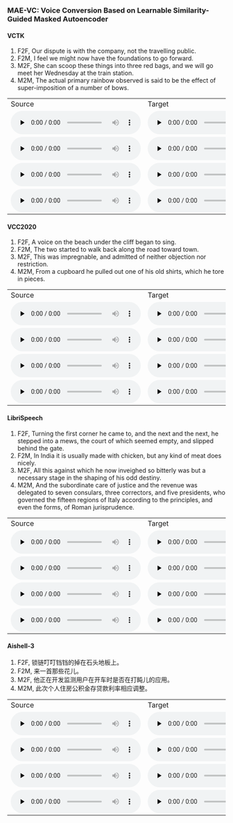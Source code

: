 ### MAE-VC: Voice Conversion Based on Learnable Similarity-Guided Masked Autoencoder
<!-- #### [MediumVC: Any-to-any voice conversion using synthetic specific-speaker speeches as intermedium features](https://arxiv.org/abs/2110.02500) -->
#### VCTK
1. F2F, Our dispute is with the company, not the travelling public.
2. F2M, I feel we might now have the foundations to go forward.
3. M2F, She can scoop these things into three red bags, and we will go meet her Wednesday at the train station. 
4. M2M, The actual primary rainbow observed is said to be the effect of super-imposition of a number of bows. 

<table>
   <tr>
      <td>Source</td>
      <td>Target</td>
      <td>ADAINVC</td>
      <td>AGAINVC</td>
      <td>MediumVC</td>
      <td>FragmentVC</td>
      <td>MAE-VC</td>
   </tr>
   <tr>
      <td><audio id="audio" controls="" preload="none"> <source id="V1_s" src="samples/VCTK/F2F/p303_045.wav"> </audio></td>
      <td><audio id="audio" controls="" preload="none"> <source id="V1_t" src="samples/VCTK/F2F/p280_315.wav"> </audio></td>
      <td><audio id="audio" controls="" preload="none"> <source id="V1_A" src="samples/VCTK/F2F/A_ADAINVC_p303_045TOp280_315.wav"> </audio></td>
      <td><audio id="audio" controls="" preload="none"> <source id="V1_B" src="samples/VCTK/F2F/B_AGAINVC_p303_045TOp280_315.wav"> </audio></td>
      <td><audio id="audio" controls="" preload="none"> <source id="V1_C" src="samples/VCTK/F2F/C_MediumVC_p303_045TOp280_315.wav"> </audio></td>
      <td><audio id="audio" controls="" preload="none"> <source id="V1_D" src="samples/VCTK/F2F/D_FragmentVC_p303_045TOp280_315.wav"> </audio></td>
      <td><audio id="audio" controls="" preload="none"> <source id="V1_E" src="samples/VCTK/F2F/E_MAEVC_p303_045TOp280_315.wav"> </audio></td>
     
   </tr>
   <tr>
      <td><audio id="audio" controls="" preload="none"> <source id="V1_s" src="samples/VCTK/F2M/p239_057.wav"> </audio></td>
      <td><audio id="audio" controls="" preload="none"> <source id="V1_t" src="samples/VCTK/F2M/p252_365.wav"> </audio></td>
      <td><audio id="audio" controls="" preload="none"> <source id="V1_A" src="samples/VCTK/F2M/A_ADAINVC_p239_057TOp252_365.wav"> </audio></td>
      <td><audio id="audio" controls="" preload="none"> <source id="V1_B" src="samples/VCTK/F2M/B_AGAINVC_p239_057TOp252_365.wav"> </audio></td>
      <td><audio id="audio" controls="" preload="none"> <source id="V1_C" src="samples/VCTK/F2M/C_MediumVC_p239_057TOp252_365.wav"> </audio></td>
      <td><audio id="audio" controls="" preload="none"> <source id="V1_D" src="samples/VCTK/F2M/D_FragmentVC_p239_057TOp252_365.wav"> </audio></td>
      <td><audio id="audio" controls="" preload="none"> <source id="V1_E" src="samples/VCTK/F2M/E_MAEVC_p239_057TOp252_365.wav"> </audio></td>
   </tr>
   <tr>
      <td><audio id="audio" controls="" preload="none"> <source id="V1_s" src="samples/VCTK/M2F/p232_005.wav"> </audio></td>
      <td><audio id="audio" controls="" preload="none"> <source id="V1_t" src="samples/VCTK/M2F/p308_329.wav"> </audio></td>
      <td><audio id="audio" controls="" preload="none"> <source id="V1_A" src="samples/VCTK/M2F/A_ADAINVC_p232_005TOp308_329.wav"> </audio></td>
      <td><audio id="audio" controls="" preload="none"> <source id="V1_B" src="samples/VCTK/M2F/B_AGAINVC_p232_005TOp308_329.wav"> </audio></td>
      <td><audio id="audio" controls="" preload="none"> <source id="V1_C" src="samples/VCTK/M2F/C_MediumVC_p232_005TOp308_329.wav"> </audio></td>
      <td><audio id="audio" controls="" preload="none"> <source id="V1_D" src="samples/VCTK/M2F/D_FragmentVC_p232_005TOp308_329.wav"> </audio></td>
      <td><audio id="audio" controls="" preload="none"> <source id="V1_E" src="samples/VCTK/M2F/E_MAEVC_p232_005TOp308_329.wav"> </audio></td>
   </tr>
   <tr>
      <td><audio id="audio" controls="" preload="none"> <source id="V1_s" src="samples/VCTK/M2M/p246_022.wav"> </audio></td>
      <td><audio id="audio" controls="" preload="none"> <source id="V1_t" src="samples/VCTK/M2M/p245_093.wav"> </audio></td>
      <td><audio id="audio" controls="" preload="none"> <source id="V1_A" src="samples/VCTK/M2M/A_ADAINVC_p246_022TOp245_093.wav"> </audio></td>
      <td><audio id="audio" controls="" preload="none"> <source id="V1_B" src="samples/VCTK/M2M/B_AGAINVC_p246_022TOp245_093.wav"> </audio></td>
      <td><audio id="audio" controls="" preload="none"> <source id="V1_C" src="samples/VCTK/M2M/C_MediumVC_p246_022TOp245_093.wav"> </audio></td>
      <td><audio id="audio" controls="" preload="none"> <source id="V1_D" src="samples/VCTK/M2M/D_FragmentVC_p246_022TOp245_093.wav"> </audio></td>
      <td><audio id="audio" controls="" preload="none"> <source id="V1_E" src="samples/VCTK/M2M/E_MAEVC_p246_022TOp245_093.wav"> </audio></td>
   </tr>
   
</table>

#### VCC2020
1. F2F, A voice on the beach under the cliff began to sing.
2. F2M, The two started to walk back along the road toward town.
3. M2F, This was impregnable, and admitted of neither objection nor restriction.
4. M2M, From a cupboard he pulled out one of his old shirts, which he tore in pieces.

<table>
   <tr>
      <td>Source</td>
      <td>Target</td>
      <td>ADAINVC</td>
      <td>AGAINVC</td>
      <td>MediumVC</td>
      <td>FragmentVC</td>
      <td>MAE-VC</td>
   </tr>
   <tr>
      <td><audio id="audio" controls="" preload="none"> <source id="V1_s" src="samples/VCC/F2F/SEF1_E10054.wav"> </audio></td>
      <td><audio id="audio" controls="" preload="none"> <source id="V1_t" src="samples/VCC/F2F/SEF2_E10028.wav"> </audio></td>
      <td><audio id="audio" controls="" preload="none"> <source id="V1_A" src="samples/VCC/F2F/A_ADAINVC_SEF1_E10054TOSEF2_E10028.wav"> </audio></td>
      <td><audio id="audio" controls="" preload="none"> <source id="V1_B" src="samples/VCC/F2F/B_AGAINVC_SEF1_E10054TOSEF2_E10028.wav"> </audio></td>
      <td><audio id="audio" controls="" preload="none"> <source id="V1_C" src="samples/VCC/F2F/C_MediumVC_SEF1_E10054TOSEF2_E10028.wav"> </audio></td>
      <td><audio id="audio" controls="" preload="none"> <source id="V1_D" src="samples/VCC/F2F/D_FragmentVC_SEF1_E10054TOSEF2_E10028.wav"> </audio></td>
      <td><audio id="audio" controls="" preload="none"> <source id="V1_E" src="samples/VCC/F2F/E_MAEVC_SEF1_E10054TOSEF2_E10028.wav"> </audio></td>
     
   </tr>
   <tr>
      <td><audio id="audio" controls="" preload="none"> <source id="V1_s" src="samples/VCC/F2M/SEF1_E10023.wav"> </audio></td>
      <td><audio id="audio" controls="" preload="none"> <source id="V1_t" src="samples/VCC/F2M/TEM2_E20019.wav"> </audio></td>
      <td><audio id="audio" controls="" preload="none"> <source id="V1_A" src="samples/VCC/F2M/A_ADAINVC_SEF1_E10023TOTEM2_E20019.wav"> </audio></td>
      <td><audio id="audio" controls="" preload="none"> <source id="V1_B" src="samples/VCC/F2M/B_AGAINVC_SEF1_E10023TOTEM2_E20019.wav"> </audio></td>
      <td><audio id="audio" controls="" preload="none"> <source id="V1_C" src="samples/VCC/F2M/C_MediumVC_SEF1_E10023TOTEM2_E20019.wav"> </audio></td>
      <td><audio id="audio" controls="" preload="none"> <source id="V1_D" src="samples/VCC/F2M/D_FragmentVC_SEF1_E10023TOTEM2_E20019.wav"> </audio></td>
      <td><audio id="audio" controls="" preload="none"> <source id="V1_E" src="samples/VCC/F2M/E_MAEVC_SEF1_E10023TOTEM2_E20019.wav"> </audio></td>
   </tr>
   <tr>
      <td><audio id="audio" controls="" preload="none"> <source id="V1_s" src="samples/VCC/M2F/SEM1_E10012.wav"> </audio></td>
      <td><audio id="audio" controls="" preload="none"> <source id="V1_t" src="samples/VCC/M2F/TEF2_E10056.wav"> </audio></td>
      <td><audio id="audio" controls="" preload="none"> <source id="V1_A" src="samples/VCC/M2F/A_ADAINVC_SEM1_E10012TOTEF2_E10056.wav"> </audio></td>
      <td><audio id="audio" controls="" preload="none"> <source id="V1_B" src="samples/VCC/M2F/B_AGAINVC_SEM1_E10012TOTEF2_E10056.wav"> </audio></td>
      <td><audio id="audio" controls="" preload="none"> <source id="V1_C" src="samples/VCC/M2F/C_MediumVC_SEM1_E10012TOTEF2_E10056.wav"> </audio></td>
      <td><audio id="audio" controls="" preload="none"> <source id="V1_D" src="samples/VCC/M2F/D_FragmentVC_SEM1_E10012TOTEF2_E10056.wav"> </audio></td>
      <td><audio id="audio" controls="" preload="none"> <source id="V1_E" src="samples/VCC/M2F/E_MAEVC_SEM1_E10012TOTEF2_E10056.wav"> </audio></td>
   </tr>
   <tr>
      <td><audio id="audio" controls="" preload="none"> <source id="V1_s" src="samples/VCC/M2M/SEM1_E10001.wav"> </audio></td>
      <td><audio id="audio" controls="" preload="none"> <source id="V1_t" src="samples/VCC/M2M/TEM2_E10056.wav"> </audio></td>
      <td><audio id="audio" controls="" preload="none"> <source id="V1_A" src="samples/VCC/M2M/A_ADAINVC_SEM1_E10001TOTEM2_E10056.wav"> </audio></td>
      <td><audio id="audio" controls="" preload="none"> <source id="V1_B" src="samples/VCC/M2M/B_AGAINVC_SEM1_E10001TOTEM2_E10056.wav"> </audio></td>
      <td><audio id="audio" controls="" preload="none"> <source id="V1_C" src="samples/VCC/M2M/C_MediumVC_SEM1_E10001TOTEM2_E10056.wav"> </audio></td>
      <td><audio id="audio" controls="" preload="none"> <source id="V1_D" src="samples/VCC/M2M/D_FragmentVC_SEM1_E10001TOTEM2_E10056.wav"> </audio></td>
      <td><audio id="audio" controls="" preload="none"> <source id="V1_E" src="samples/VCC/M2M/E_MAEVC_SEM1_E10001TOTEM2_E10056.wav"> </audio></td>
   </tr>
   
</table>

#### LibriSpeech
1. F2F, Turning the first corner he came to, and the next and the next, he stepped into a mews, the court of which seemed empty, and slipped behind the gate.
2. F2M, In India it is usually made with chicken, but any kind of meat does nicely.
3. M2F, All this against which he now inveighed so bitterly was but a necessary stage in the shaping of his odd destiny.
4. M2M, And the subordinate care of justice and the revenue was delegated to seven consulars, three correctors, and five presidents, who governed the fifteen regions of Italy according to the principles, and even the forms, of Roman jurisprudence.
<table>
   <tr>
      <td>Source</td>
      <td>Target</td>
      <td>ADAINVC</td>
      <td>AGAINVC</td>
      <td>MediumVC</td>
      <td>FragmentVC</td>
      <td>MAE-VC</td>
   </tr>
   <tr>
      <td><audio id="audio" controls="" preload="none"> <source id="V1_s" src="samples/LibriSpeech/F2F/6426_64290_000085_000001.wav"> </audio></td>
      <td><audio id="audio" controls="" preload="none"> <source id="V1_t" src="samples/LibriSpeech/F2F/8193_116804_000036_000003.wav"> </audio></td>
      <td><audio id="audio" controls="" preload="none"> <source id="V1_A" src="samples/LibriSpeech/F2F/A_ADAINVC_6426_64290_000085_000001TO8193_116804_000036_000003.wav"> </audio></td>
      <td><audio id="audio" controls="" preload="none"> <source id="V1_B" src="samples/LibriSpeech/F2F/B_AGAINVC_6426_64290_000085_000001TO8193_116804_000036_000003.wav"> </audio></td>
      <td><audio id="audio" controls="" preload="none"> <source id="V1_C" src="samples/LibriSpeech/F2F/C_MediumVC_6426_64290_000085_000001TO8193_116804_000036_000003.wav"> </audio></td>
      <td><audio id="audio" controls="" preload="none"> <source id="V1_D" src="samples/LibriSpeech/F2F/D_FragmentVC_6426_64290_000085_000001TO8193_116804_000036_000003.wav"> </audio></td>
      <td><audio id="audio" controls="" preload="none"> <source id="V1_E" src="samples/LibriSpeech/F2F/E_MAEVC_6426_64290_000085_000001TO8193_116804_000036_000003.wav"> </audio></td>
     
   </tr>
   <tr>
      <td><audio id="audio" controls="" preload="none"> <source id="V1_s" src="samples/LibriSpeech/F2M/1335_163935_000019_000004.wav"> </audio></td>
      <td><audio id="audio" controls="" preload="none"> <source id="V1_t" src="samples/LibriSpeech/F2M/8011_280922_000015_000006.wav"> </audio></td>
      <td><audio id="audio" controls="" preload="none"> <source id="V1_A" src="samples/LibriSpeech/F2M/A_ADAINVC_1335_163935_000019_000004TO8011_280922_000015_000006.wav"> </audio></td>
      <td><audio id="audio" controls="" preload="none"> <source id="V1_B" src="samples/LibriSpeech/F2M/B_AGAINVC_1335_163935_000019_000004TO8011_280922_000015_000006.wav"> </audio></td>
      <td><audio id="audio" controls="" preload="none"> <source id="V1_C" src="samples/LibriSpeech/F2M/C_MediumVC_1335_163935_000019_000004TO8011_280922_000015_000006.wav"> </audio></td>
      <td><audio id="audio" controls="" preload="none"> <source id="V1_D" src="samples/LibriSpeech/F2M/D_FragmentVC_1335_163935_000019_000004TO8011_280922_000015_000006.wav"> </audio></td>
      <td><audio id="audio" controls="" preload="none"> <source id="V1_E" src="samples/LibriSpeech/F2M/E_MAEVC_1335_163935_000019_000004TO8011_280922_000015_000006.wav"> </audio></td>
   </tr>
   <tr>
      <td><audio id="audio" controls="" preload="none"> <source id="V1_s" src="samples/LibriSpeech/M2F/1283_129808_000043_000001.wav"> </audio></td>
      <td><audio id="audio" controls="" preload="none"> <source id="V1_t" src="samples/LibriSpeech/M2F/2254_152831_000004_000000.wav"> </audio></td>
      <td><audio id="audio" controls="" preload="none"> <source id="V1_A" src="samples/LibriSpeech/M2F/A_ADAINVC_1283_129808_000043_000001TO2254_152831_000004_000000.wav"> </audio></td>
      <td><audio id="audio" controls="" preload="none"> <source id="V1_B" src="samples/LibriSpeech/M2F/B_AGAINVC_1283_129808_000043_000001TO2254_152831_000004_000000.wav"> </audio></td>
      <td><audio id="audio" controls="" preload="none"> <source id="V1_C" src="samples/LibriSpeech/M2F/C_MediumVC_1283_129808_000043_000001TO2254_152831_000004_000000.wav"> </audio></td>
      <td><audio id="audio" controls="" preload="none"> <source id="V1_D" src="samples/LibriSpeech/M2F/D_FragmentVC_1283_129808_000043_000001TO2254_152831_000004_000000.wav"> </audio></td>
      <td><audio id="audio" controls="" preload="none"> <source id="V1_E" src="samples/LibriSpeech/M2F/E_MAEVC_1283_129808_000043_000001TO2254_152831_000004_000000.wav"> </audio></td>
   </tr>
   <tr>
      <td><audio id="audio" controls="" preload="none"> <source id="V1_s" src="samples/LibriSpeech/M2M/1874_143361_000011_000007.wav"> </audio></td>
      <td><audio id="audio" controls="" preload="none"> <source id="V1_t" src="samples/LibriSpeech/M2M/4243_14929_000012_000000.wav"> </audio></td>
      <td><audio id="audio" controls="" preload="none"> <source id="V1_A" src="samples/LibriSpeech/M2M/A_ADAINVC_1874_143361_000011_000007TO4243_14929_000012_000000.wav"> </audio></td>
      <td><audio id="audio" controls="" preload="none"> <source id="V1_B" src="samples/LibriSpeech/M2M/B_AGAINVC_1874_143361_000011_000007TO4243_14929_000012_000000.wav"> </audio></td>
      <td><audio id="audio" controls="" preload="none"> <source id="V1_C" src="samples/LibriSpeech/M2M/C_MediumVC_1874_143361_000011_000007TO4243_14929_000012_000000.wav"> </audio></td>
      <td><audio id="audio" controls="" preload="none"> <source id="V1_D" src="samples/LibriSpeech/M2M/D_FragmentVC_1874_143361_000011_000007TO4243_14929_000012_000000.wav"> </audio></td>
      <td><audio id="audio" controls="" preload="none"> <source id="V1_E" src="samples/LibriSpeech/M2M/E_MAEVC_1874_143361_000011_000007TO4243_14929_000012_000000.wav"> </audio></td>
   </tr>
   
</table>


#### Aishell-3
1. F2F, 锁链叮叮铛铛的掉在石头地板上。
2. F2M, 来一首那些花儿。
3. M2F, 他正在开发监测用户在开车时是否在打盹儿的应用。
4. M2M, 此次个人住房公积金存贷款利率相应调整。

<table>
   <tr>
      <td>Source</td>
      <td>Target</td>
      <td>ADAINVC</td>
      <td>AGAINVC</td>
      <td>MediumVC</td>
      <td>FragmentVC</td>
      <td>MAE-VC</td>
   </tr>
   <tr>
      <td><audio id="audio" controls="" preload="none"> <source id="V1_s" src="samples/Aishell/F2F/SSB00800116.wav"> </audio></td>
      <td><audio id="audio" controls="" preload="none"> <source id="V1_t" src="samples/Aishell/F2F/SSB06140066.wav"> </audio></td>
      <td><audio id="audio" controls="" preload="none"> <source id="V1_A" src="samples/Aishell/F2F/A_ADAINVC_SSB00800116TOSSB06140066.wav"> </audio></td>
      <td><audio id="audio" controls="" preload="none"> <source id="V1_B" src="samples/Aishell/F2F/B_AGAINVC_SSB00800116TOSSB06140066.wav"> </audio></td>
      <td><audio id="audio" controls="" preload="none"> <source id="V1_C" src="samples/Aishell/F2F/C_MediumVC_SSB00800116TOSSB06140066.wav"> </audio></td>
      <td><audio id="audio" controls="" preload="none"> <source id="V1_D" src="samples/Aishell/F2F/D_FragmentVC_SSB00800116TOSSB06140066.wav"> </audio></td>
      <td><audio id="audio" controls="" preload="none"> <source id="V1_E" src="samples/Aishell/F2F/E_MAEVC_SSB00800116TOSSB06140066.wav"> </audio></td>
     
   </tr>
   <tr>
      <td><audio id="audio" controls="" preload="none"> <source id="V1_s" src="samples/Aishell/F2M/SSB01120062.wav"> </audio></td>
      <td><audio id="audio" controls="" preload="none"> <source id="V1_t" src="samples/Aishell/F2M/SSB06290090.wav"> </audio></td>
      <td><audio id="audio" controls="" preload="none"> <source id="V1_A" src="samples/Aishell/F2M/A_ADAINVC_SSB01120062TOSSB06290090.wav"> </audio></td>
      <td><audio id="audio" controls="" preload="none"> <source id="V1_B" src="samples/Aishell/F2M/B_AGAINVC_SSB01120062TOSSB06290090.wav"> </audio></td>
      <td><audio id="audio" controls="" preload="none"> <source id="V1_C" src="samples/Aishell/F2M/C_MediumVC_SSB01120062TOSSB06290090.wav"> </audio></td>
      <td><audio id="audio" controls="" preload="none"> <source id="V1_D" src="samples/Aishell/F2M/D_FragmentVC_SSB01120062TOSSB06290090.wav"> </audio></td>
      <td><audio id="audio" controls="" preload="none"> <source id="V1_E" src="samples/Aishell/F2M/E_MAEVC_SSB01120062TOSSB06290090.wav"> </audio></td>
   </tr>
   <tr>
      <td><audio id="audio" controls="" preload="none"> <source id="V1_s" src="samples/VCC/M2F/SSB00730171.wav"> </audio></td>
      <td><audio id="audio" controls="" preload="none"> <source id="V1_t" src="samples/VCC/M2F/SSB18280217.wav"> </audio></td>
      <td><audio id="audio" controls="" preload="none"> <source id="V1_A" src="samples/VCC/M2F/A_ADAINVC_SSB00730171TOSSB18280217.wav"> </audio></td>
      <td><audio id="audio" controls="" preload="none"> <source id="V1_B" src="samples/VCC/M2F/B_AGAINVC_SSB00730171TOSSB18280217.wav"> </audio></td>
      <td><audio id="audio" controls="" preload="none"> <source id="V1_C" src="samples/VCC/M2F/C_MediumVC_SSB00730171TOSSB18280217.wav"> </audio></td>
      <td><audio id="audio" controls="" preload="none"> <source id="V1_D" src="samples/VCC/M2F/D_FragmentVC_SSB00730171TOSSB18280217.wav"> </audio></td>
      <td><audio id="audio" controls="" preload="none"> <source id="V1_E" src="samples/VCC/M2F/E_MAEVC_SSB00730171TOSSB18280217.wav"> </audio></td>
   </tr>
   <tr>
      <td><audio id="audio" controls="" preload="none"> <source id="V1_s" src="samples/VCC/M2M/SSB02410476.wav"> </audio></td>
      <td><audio id="audio" controls="" preload="none"> <source id="V1_t" src="samples/VCC/M2M/SSB18630063.wav"> </audio></td>
      <td><audio id="audio" controls="" preload="none"> <source id="V1_A" src="samples/VCC/M2M/A_ADAINVC_SSB02410476TOSSB18630063.wav"> </audio></td>
      <td><audio id="audio" controls="" preload="none"> <source id="V1_B" src="samples/VCC/M2M/B_AGAINVC_SSB02410476TOSSB18630063.wav"> </audio></td>
      <td><audio id="audio" controls="" preload="none"> <source id="V1_C" src="samples/VCC/M2M/C_MediumVC_SSB02410476TOSSB18630063.wav"> </audio></td>
      <td><audio id="audio" controls="" preload="none"> <source id="V1_D" src="samples/VCC/M2M/D_FragmentVC_SSB02410476TOSSB18630063.wav"> </audio></td>
      <td><audio id="audio" controls="" preload="none"> <source id="V1_E" src="samples/VCC/M2M/E_MAEVC_SSB02410476TOSSB18630063.wav"> </audio></td>
   </tr>
   
</table>
